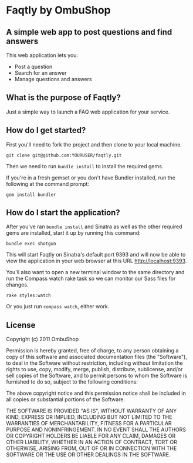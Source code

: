 # Faqtly by OmbuShop

## A simple web app to post questions and find answers

This web application lets you:

* Post a question
* Search for an answer
* Manage questions and answers

## What is the purpose of Faqtly? 

Just a simple way to launch a FAQ web application for your service. 

## How do I get started?

First you'll need to fork the project and then clone to your local machine.

    git clone git@github.com:YOURUSER/faqtly.git

Then we need to run `bundle install` to install the required gems.

If you're in a fresh gemset or you don't have Bundler installed, run the following at the command prompt:

    gem install bundler

## How do I start the application?

After you've ran `bundle install` and Sinatra as well as the other required gems are installed, start it up by running this command:

    bundle exec shotgun

This will start Faqtly on Sinatra's default port 9393 and will now be able to view the application in your web browser at this URL [http://localhost:9393](http://localhost:9393).

You'll also want to open a new terminal window to the same directory and run the Compass watch rake task so we can monitor our Sass files for changes.

    rake styles:watch

Or you just run `compass watch`, either work.

## License

Copyright (c) 2011 OmbuShop

Permission is hereby granted, free of charge, to any person obtaining a copy of this software and associated documentation files (the "Software"), to deal in the Software without restriction, including without limitation the rights to use, copy, modify, merge, publish, distribute, sublicense, and/or sell copies of the Software, and to permit persons to whom the Software is furnished to do so, subject to the following conditions:

The above copyright notice and this permission notice shall be included in all copies or substantial portions of the Software.

THE SOFTWARE IS PROVIDED "AS IS", WITHOUT WARRANTY OF ANY KIND, EXPRESS OR IMPLIED, INCLUDING BUT NOT LIMITED TO THE WARRANTIES OF MERCHANTABILITY, FITNESS FOR A PARTICULAR PURPOSE AND NONINFRINGEMENT. IN NO EVENT SHALL THE AUTHORS OR COPYRIGHT HOLDERS BE LIABLE FOR ANY CLAIM, DAMAGES OR OTHER LIABILITY, WHETHER IN AN ACTION OF CONTRACT, TORT OR OTHERWISE, ARISING FROM, OUT OF OR IN CONNECTION WITH THE SOFTWARE OR THE USE OR OTHER DEALINGS IN THE SOFTWARE.
